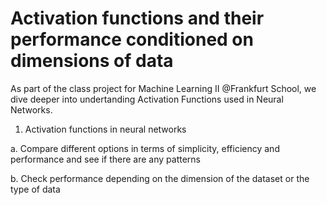 # Activation functions and their performance conditioned on dimensions of data

As part of the class project for Machine Learning II @Frankfurt School, we dive deeper into undertanding Activation Functions used in Neural Networks.

1)	Activation functions in neural networks 

a.	Compare different options in terms of simplicity, efficiency and performance and see if there are any patterns

b.	Check performance depending on the dimension of the dataset or the type of data
